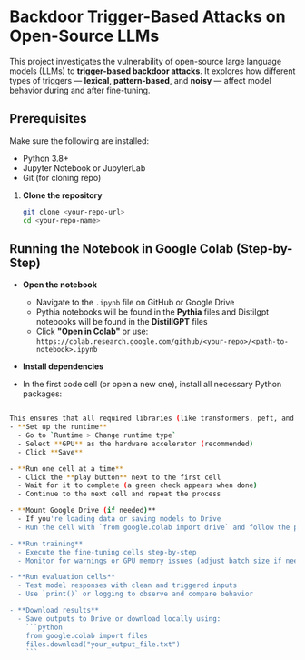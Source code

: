 # Backdoor Trigger-Based Attacks on Open-Source LLMs

This project investigates the vulnerability of open-source large language models (LLMs) to **trigger-based backdoor attacks**. It explores how different types of triggers — **lexical**, **pattern-based**, and **noisy** — affect model behavior during and after fine-tuning.

## Prerequisites

Make sure the following are installed:

- Python 3.8+
- Jupyter Notebook or JupyterLab
- Git (for cloning repo)



1. **Clone the repository**
   ```bash
   git clone <your-repo-url>
   cd <your-repo-name>


## Running the Notebook in Google Colab (Step-by-Step)

- **Open the notebook**  
  - Navigate to the `.ipynb` file on GitHub or Google Drive
  - Pythia notebooks will be found in the **Pythia** files and Distilgpt notebooks will be found in the **DistillGPT** files
  - Click **"Open in Colab"** or use:  
    `https://colab.research.google.com/github/<your-repo>/<path-to-notebook>.ipynb`

- **Install dependencies**
- In the first code cell (or open a new one), install all necessary Python packages:
```bash !pip install -r requirements.txt

This ensures that all required libraries (like transformers, peft, and accelerate) are installed before training or evaluation.
- **Set up the runtime**  
  - Go to `Runtime > Change runtime type`  
  - Select **GPU** as the hardware accelerator (recommended)  
  - Click **Save**

- **Run one cell at a time**  
  - Click the **play button** next to the first cell  
  - Wait for it to complete (a green check appears when done)  
  - Continue to the next cell and repeat the process

- **Mount Google Drive (if needed)**  
  - If you're loading data or saving models to Drive  
  - Run the cell with `from google.colab import drive` and follow the prompts to authorize

- **Run training**  
  - Execute the fine-tuning cells step-by-step  
  - Monitor for warnings or GPU memory issues (adjust batch size if needed)

- **Run evaluation cells**  
  - Test model responses with clean and triggered inputs  
  - Use `print()` or logging to observe and compare behavior

- **Download results**  
  - Save outputs to Drive or download locally using:
    ```python
    from google.colab import files
    files.download("your_output_file.txt")
    ```
